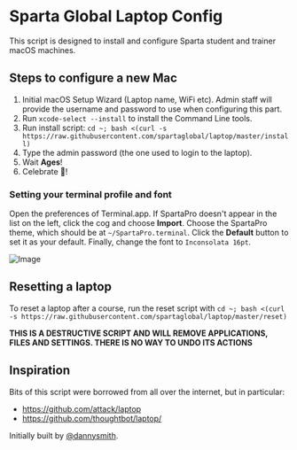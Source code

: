 # Sparta Global Laptop Config

This script is designed to install and configure Sparta student and trainer macOS machines.

## Steps to configure a new Mac

1. Initial macOS Setup Wizard (Laptop name, WiFi etc). Admin staff will provide the username and password to use when configuring this part.
2. Run `xcode-select --install` to install the Command Line tools.
3. Run install script: `cd ~; bash <(curl -s https://raw.githubusercontent.com/spartaglobal/laptop/master/install)`
4. Type the admin password (the one used to login to the laptop).
5. Wait **Ages**!
6. Celebrate 🍻!

### Setting your terminal profile and font

Open the preferences of Terminal.app. If SpartaPro doesn't appear in the list on the left, click the cog and choose **Import**. Choose the SpartaPro theme, which should be at `~/SpartaPro.terminal`. Click the **Default** button to set it as your default. Finally, change the font to `Inconsolata 16pt`.

![Image](https://raw.githubusercontent.com/spartaglobal/laptop/master/assets/terminal.png)

## Resetting a laptop

To reset a laptop after a course, run the reset script with `cd ~; bash <(curl -s https://raw.githubusercontent.com/spartaglobal/laptop/master/reset)`

**THIS IS A DESTRUCTIVE SCRIPT AND WILL REMOVE APPLICATIONS, FILES AND SETTINGS. THERE IS NO WAY TO UNDO ITS ACTIONS**

## Inspiration

Bits of this script were borrowed from all over the internet, but in particular:

- <https://github.com/attack/laptop>
- <https://github.com/thoughtbot/laptop/>

Initially built by [@dannysmith](http://github.com/dannysmith).
